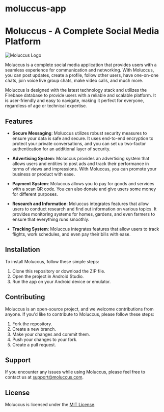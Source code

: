 # moluccus-app

# Moluccus - A Complete Social Media Platform

![Moluccus Logo](https://i.imgur.com/9G9lfsl.png)

Moluccus is a complete social media application that provides users with a seamless experience for communication and networking. With Moluccus, you can post updates, create a profile, follow other users, have one-on-one chats, join voice live group chats, make video calls, and much more. 

Moluccus is designed with the latest technology stack and utilizes the Firebase database to provide users with a reliable and scalable platform. It is user-friendly and easy to navigate, making it perfect for everyone, regardless of age or technical expertise. 

## Features

- **Secure Messaging**: Moluccus utilizes robust security measures to ensure your data is safe and secure. It uses end-to-end encryption to protect your private conversations, and you can set up two-factor authentication for an additional layer of security. 

- **Advertising System**: Moluccus provides an advertising system that allows users and entities to post ads and track their performance in terms of views and impressions. With Moluccus, you can promote your business or product with ease.

- **Payment System**: Moluccus allows you to pay for goods and services with a scan QR code. You can also donate and give users some money for different purposes.

- **Research and Information**: Moluccus integrates features that allow users to conduct research and find out information on various topics. It provides monitoring systems for homes, gardens, and even farmers to ensure that everything runs smoothly.

- **Tracking System**: Moluccus integrates features that allow users to track flights, work schedules, and even pay their bills with ease.

## Installation

To install Moluccus, follow these simple steps:

1. Clone this repository or download the ZIP file.
2. Open the project in Android Studio.
3. Run the app on your Android device or emulator.

## Contributing

Moluccus is an open-source project, and we welcome contributions from anyone. If you'd like to contribute to Moluccus, please follow these steps:

1. Fork the repository.
2. Create a new branch.
3. Make your changes and commit them.
4. Push your changes to your fork.
5. Create a pull request.

## Support

If you encounter any issues while using Moluccus, please feel free to contact us at [support@moluccus.com](mailto:support@moluccus.com).

## License

Moluccus is licensed under the [MIT License](https://opensource.org/licenses/MIT).

